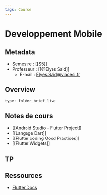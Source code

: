 ```yaml
---
tags: Course
---
```


# Developpement Mobile 
## Metadata 
* Semestre : [[S5]]
* Professeur : [[@Elyes Said]]
	* E-mail : Elyes.Said@viacesi.fr
## Overview
 
```ccard
type: folder_brief_live
```
 
## Notes de cours
* [[Android Studio - Flutter Project]]
* [[Langage Dart]]
* [[Flutter coding Good Practices]]
* [[Flutter Widgets]]
## TP
## Ressources 
* [Flutter Docs](https://flutter.dev/docs/reference/widgets)